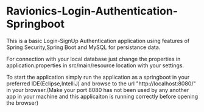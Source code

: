 # Ravionics-Login-Authentication-Springboot
This is a basic Login-SignUp Authentication application using features of Spring Security,Spring Boot and MySQL for persistance data.

For connection with your local database just change the properties in application.properties in src/main/resource location with your settings.

To start the application simply run the application as a springboot in your preferred IDE(Eclipse,IntelliJ) and browse to the url "http://localhost:8080/" in your browser.(Make your port 8080 has not been used by any another app in your machine and this applicaiton is running correctly before opening the browser)
